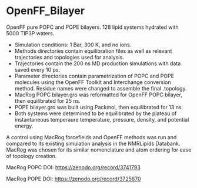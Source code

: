 # OpenFF_Bilayer

OpenFF pure POPC and POPE bilayers. 128 lipid systems hydrated with 5000 TIP3P waters. 
  - Simulation conditions: 1 Bar, 300 K, and no ions.
  - Methods directories contain equilibration files as well as relevant trajectories and topologies used for analysis.
  - Trajectories contain the 200 ns MD production simulations with data saved every 10 ps.
  - Parameter directories contain parametrization of POPC and POPE molecules using the OpenFF Toolkit and Interchange conversion method.  Residue names were changed to assemble the final .topology.
  - MacRog POPC bilayer.gro was reformatted for OpenFF POPC bilayer, then equilibrated for 25 ns.
  - POPE bilayer.gro was built using Packmol, then equilibrated for 13 ns.
  - Both systems were determined to be equilibrated by the plateau of instantaneous temperaure temperature, pressure, density, and potential energy.

A control using MacRog forcefields and OpenFF methods was run and compared to its existing simulation analysis in the NMRLipids Databank. MacRog was chosen for its similar nomenclature and atom ordering for ease of topology creation.

MacRog POPC DOI: https://zenodo.org/record/3741793

MacRog POPE DOI: https://zenodo.org/record/3725670
